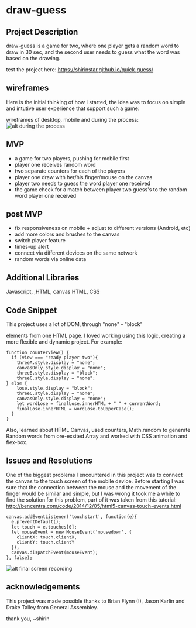 # draw-guess
## Project Description
draw-guess is a game for two, where one player gets a random word to draw in 30 sec, and the second user needs to guess what the word was based on the drawing. 

test the project here: https://shirinstar.github.io/quick-guess/

## wireframes
Here is the initial thinking of how I started, the idea was to focus on simple and intutive user experience that support such a game:

wireframes of desktop, mobile and during the process: 
![alt during the process](https://i.imgur.com/5GOZSE8.png)

## MVP
- a game for two players, pushing for mobile first
- player one receives random word
- two separate counters for each of the players
- player one draw with her/his finger/mouse on the canvas
- player two needs to guess the word player one received
- the game check for a match between player two guess's to the random word player one received

## post MVP
- fix responsiveness on mobile + adjust to different versions (Android, etc)
- add more colors and brushes to the canvas
- switch player feature
- times-up alert
- connect via different devices on the same network
- random words via online data

## Additional Libraries
Javascript, ,HTML, canvas HTML, CSS

## Code Snippet
This project uses a lot of DOM, through "none" - "block" <div> elements from one HTML page. I loved working using this logic, creating a more flexible and dynamic project. For example:
```
function counterView() {
  if (view === "ready player two"){
    threeA.style.display = "none";
    canvasOnly.style.display = "none";
    threeB.style.display = "block";
    threeC.style.display = "none";
} else {
    lose.style.display = "block";
    threeC.style.display = "none";
    canvasOnly.style.display = "none";
    let wordLose = finalLose.innerHTML + " " + currentWord;
    finalLose.innerHTML = wordLose.toUpperCase();
  }
}
```
 Also, learned about HTML Canvas, used counters, Math.random to generate Random words from ore-exsited Array and worked with CSS animation and flex-box.   

## Issues and Resolutions
One of the biggest problems I encountered in this project was to connect the canvas to the touch screen of the mobile device. Before starting I was sure that the connection between the mouse and the movement of the finger would be similar and simple, but I was wrong it took me a while to find the solution for this problem, part of it was taken from this tutorial: http://bencentra.com/code/2014/12/05/html5-canvas-touch-events.html
```
canvas.addEventListener('touchstart', function(e){
  e.preventDefault();
  let touch = e.touches[0];
  let mouseEvent = new MouseEvent('mousedown', {
    clientX: touch.clientX,
    clientY: touch.clientY
  });
  canvas.dispatchEvent(mouseEvent);
}, false);
```
![alt final screen recording](https://i.imgur.com/SlpiY8u.gif)

## acknowledgements
This project was made possible thanks to Brian Flynn (!), Jason Karlin and Drake Talley from General Assembley. 

thank you, 
~shirin
